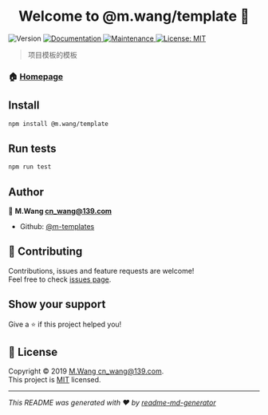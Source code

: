 <h1 align="center">Welcome to @m.wang/template 👋</h1>
<p>
  <img alt="Version" src="https://img.shields.io/badge/version-0.0.1-blue.svg?cacheSeconds=2592000" />
  <a href="https://github.com/m-templates/template#readme">
    <img alt="Documentation" src="https://img.shields.io/badge/documentation-yes-brightgreen.svg" target="_blank" />
  </a>
  <a href="https://github.com/m-templates/template/graphs/commit-activity">
    <img alt="Maintenance" src="https://img.shields.io/badge/Maintained%3F-yes-green.svg" target="_blank" />
  </a>
  <a href="https://github.com/m-templates/template/blob/master/LICENSE">
    <img alt="License: MIT" src="https://img.shields.io/badge/License-MIT-yellow.svg" target="_blank" />
  </a>
</p>

> 项目模板的模板

### 🏠 [Homepage](https://github.com/m-templates/template#readme)

## Install

```sh
npm install @m.wang/template
```

## Run tests

```sh
npm run test
```

## Author

👤 **M.Wang <cn_wang@139.com>**

* Github: [@m-templates](https://github.com/m-templates)

## 🤝 Contributing

Contributions, issues and feature requests are welcome!<br />Feel free to check [issues page](https://github.com/m-templates/template/issues).

## Show your support

Give a ⭐️ if this project helped you!

## 📝 License

Copyright © 2019 [M.Wang <cn_wang@139.com>](https://github.com/m-templates).<br />
This project is [MIT](https://github.com/m-templates/template/blob/master/LICENSE) licensed.

***
_This README was generated with ❤️ by [readme-md-generator](https://github.com/kefranabg/readme-md-generator)_